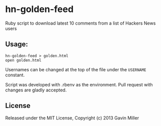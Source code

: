 hn-golden-feed
==============

Ruby script to download latest 10 comments from a list of Hackers News users

## Usage:

    hn-golden-feed > golden.html
    open golden.html

Usernames can be changed at the top of the file under the `USERNAME` constant.

Script was developed with .rbenv as the environment. Pull request with changes are gladly accepted.

## License

Released under the MIT License, Copyright (c) 2013 Gavin Miller
